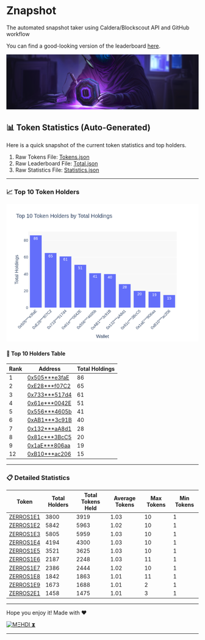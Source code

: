 
# Znapshot
The automated snapshot taker using Caldera/Blockscout API and GitHub workflow 

You can find a good-looking version of the leaderboard [here](https://leaderboard.agentzerro.com/).

![Banner](Assets/Banner.png)

## 📊 Token Statistics (Auto-Generated)

Here is a quick snapshot of the current token statistics and top holders.

1. Raw Tokens File: [Tokens.json](Tokens.json)
2. Raw Leaderboard File: [Total.json](Total.json)
3. Raw Statistics File: [Statistics.json](Statistics.json)

---

### 📈 Top 10 Token Holders

![Top Holders Chart](top_10_holders_chart.png)

#### 🔢 Top 10 Holders Table

| Rank | Address | Total Holdings |
|------|---------|----------------|
| 1 | [0x505***e3faE](https://explorer.zero.network/address/0x505216f954D09B868115B29F48cEabf5393e3faE) | 86 |
| 2 | [0xE28***f07C2](https://explorer.zero.network/address/0xE28033a9BD54202d5f2487dd2C8518F48f4f07C2) | 65 |
| 3 | [0x733***517d4](https://explorer.zero.network/address/0x733F6AEbf69D1B80B5B88859240cA155D50517d4) | 61 |
| 4 | [0x61e***0042E](https://explorer.zero.network/address/0x61e75a8583e5eCF2A6018b138D98Bfb64F30042E) | 51 |
| 5 | [0x556***4605b](https://explorer.zero.network/address/0x5564Caa789AD35E72b1612D1Bf78dD295b24605b) | 41 |
| 6 | [0xAB1***3c91B](https://explorer.zero.network/address/0xAB13211F8ACCA2Cdad9fBB06E97d8b936a83c91B) | 40 |
| 7 | [0x132***aA8d1](https://explorer.zero.network/address/0x132289F7788099b07C1D12a6bFF0a79e6d8aA8d1) | 28 |
| 8 | [0x81c***3BcC5](https://explorer.zero.network/address/0x81cF8aed4CD8eAD1a80cFf195f0162BE5b43BcC5) | 20 |
| 9 | [0x1aE***806aa](https://explorer.zero.network/address/0x1aE1F53F5006E3fb336a6d7E54c1c45aa55806aa) | 19 |
| 12 | [0xB10***ac206](https://explorer.zero.network/address/0xB1062c554120b8A0834fE03FfE14eDB9bD8ac206) | 15 |


---

### 📋 Detailed Statistics

| Token | Total Holders | Total Tokens Held | Average Tokens | Max Tokens | Min Tokens |
|-------|----------------|--------------------|----------------|-------------|-------------|
| [ZERROS1E1](https://highlight.xyz/mint/zero:0x87470544d0009cde93891a073822c03a6930f876:1) | 3800 | 3919 | 1.03 | 10 | 1 |
| [ZERROS1E2](https://highlight.xyz/mint/zero:0x572C9543574f581E6B1c0ac979B0bec2D094847A:1) | 5842 | 5963 | 1.02 | 10 | 1 |
| [ZERROS1E3](https://highlight.xyz/mint/zero:0x82Bc1E1706B8270e299E9AcEaE3d6BEE894780a1:1) | 5805 | 5959 | 1.03 | 10 | 1 |
| [ZERROS1E4](https://highlight.xyz/mint/zero:0x6def074f62A00c5FD466bCa3076d336A89BB4077:1) | 4194 | 4300 | 1.03 | 10 | 1 |
| [ZERROS1E5](https://highlight.xyz/mint/zero:0x306C4056a9e784E1B4Ce926a399Bf9ea72C1438D:1) | 3521 | 3625 | 1.03 | 10 | 1 |
| [ZERROS1E6](https://highlight.xyz/mint/zero:0x746627343D01376A599853143C2608617e027A8f:1) | 2187 | 2248 | 1.03 | 11 | 1 |
| [ZERROS1E7](https://highlight.xyz/mint/zero:0xc07d2E465b3661C07aDEe383f689112383e2f94d:1) | 2386 | 2444 | 1.02 | 10 | 1 |
| [ZERROS1E8](https://highlight.xyz/mint/zero:0x95ACc120760180ABC43123af0114Be544FcbD7f1:1) | 1842 | 1863 | 1.01 | 11 | 1 |
| [ZERROS1E9](https://highlight.xyz/mint/zero:0x5be47Faa559104A33B53bCb426Ab2f3C42e4374c:1) | 1673 | 1688 | 1.01 | 2 | 1 |
| [ZERROS2E1](https://highlight.xyz/mint/zero:0xF4AAC6C9657E0d508c9351478B75c19Ad3f177cD:1) | 1458 | 1475 | 1.01 | 3 | 1 |


---

Hope you enjoy it!
Made with ❤️

[![MΞHDI ⧗](https://img.shields.io/badge/M%CE%9EHDI-Zerion-darkblue)](https://link.zerion.io/)

---
